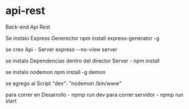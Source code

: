 # api-rest
Back-end Api Rest

 Se instalo Express Generector   npm install express-generator -g

 se creo Api - Server    express --no-view server

 se instalo Dependencias dentro del director Server - npm install  

 se instalo nodemon    npm install -g demon 

 se agrego al Script    "dev": "nodemon /bin/www"

 para correr en Desarrollo - npmp run dev
 para correr servidor      - npmp run start 

 